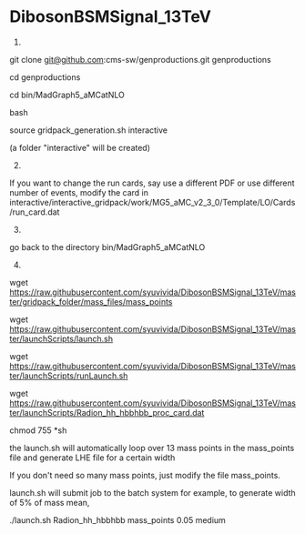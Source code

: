 DibosonBSMSignal_13TeV
======================

1)
git clone git@github.com:cms-sw/genproductions.git genproductions
 
cd genproductions
 
cd bin/MadGraph5_aMCatNLO

bash

source gridpack_generation.sh interactive

(a folder "interactive" will be created)

2) 

 If you want to change the run cards, say use a different PDF
 or use different number of events, modify the card
 in
  interactive/interactive_gridpack/work/MG5_aMC_v2_3_0/Template/LO/Cards/run_card.dat 

3) 
 go back to the directory bin/MadGraph5_aMCatNLO

4) 
wget https://raw.githubusercontent.com/syuvivida/DibosonBSMSignal_13TeV/master/gridpack_folder/mass_files/mass_points

wget https://raw.githubusercontent.com/syuvivida/DibosonBSMSignal_13TeV/master/launchScripts/launch.sh

wget https://raw.githubusercontent.com/syuvivida/DibosonBSMSignal_13TeV/master/launchScripts/runLaunch.sh

wget https://raw.githubusercontent.com/syuvivida/DibosonBSMSignal_13TeV/master/launchScripts/Radion_hh_hbbhbb_proc_card.dat

 chmod 755 *sh

the launch.sh will automatically loop over 13 mass points in
 the mass_points file and generate LHE file for a certain width

 If you don't need so many mass points, just modify the 
 file mass_points.
 
 launch.sh will submit job to the batch system
 for example, to generate width of 5% of mass mean,
 
 ./launch.sh Radion_hh_hbbhbb mass_points 0.05 medium
 
 


